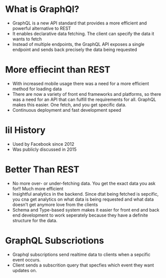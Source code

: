 # What is GraphQl?
+ GraphQL is a new API standard that provides a more efficient and powerful alternative to REST
+ It enables declarative data fetching. The client can specify the data it wants to fetch
+ Instead of multiple endpoints, the GraphQL API exposes a single endpoint and sends back precisely the data being requested 

# More effiecint than REST 
+ With increased mobile usage there was a need for a more efficient method for loading data
+ There are now a variety of front end frameworks and platforms, so there was a need for an API that can fulfill the requirements for all. GraphQL makes this easier. One fetch, and you get specific data.
+ Continuous deployment and fast development speed

# lil History 
+ Used by Facebook since 2012 
+ Was publicly discussed in 2015 

# Better Than REST 
+ No more over- or under-fetching data. You get the exact data you ask for!! Much more efficient 
+ Insightful analytics in the backend. Since dtat being fetched is sepcific, you cna get analytics on what data is being requested and what data doesn't get anymore love from the clients 
+ Schema and Type-based system makes it easier for front end and back end development to work seperately because they have a definite structure for the data. 

 # GraphQL Subscriotions 
 + Graphql subscriptions send realtime data to clients when a sepcific event occurs.
 + Client sends a subscrition query that specfies which event they want updates on.

